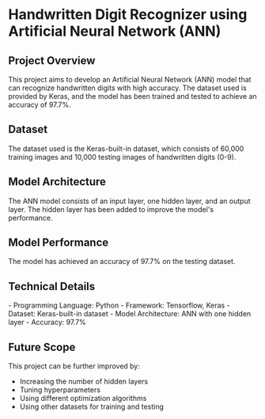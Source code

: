 
<h1>Handwritten Digit Recognizer using Artificial Neural Network (ANN)</h1>

<h2>Project Overview</h2>
This project aims to develop an Artificial Neural Network (ANN) model that can recognize handwritten digits with high accuracy. The dataset used is provided by Keras, and the model has been trained and tested to achieve an accuracy of 97.7%.

<h2>Dataset</h2>
The dataset used is the Keras-built-in dataset, which consists of 60,000 training images and 10,000 testing images of handwritten digits (0-9).

<h2>Model Architecture</h2>
The ANN model consists of an input layer, one hidden layer, and an output layer. The hidden layer has been added to improve the model's performance.

<h2>Model Performance</h2>
The model has achieved an accuracy of 97.7% on the testing dataset.

<h2>Technical Details</h2>
- Programming Language: Python
- Framework: Tensorflow, Keras
- Dataset: Keras-built-in dataset
- Model Architecture: ANN with one hidden layer
- Accuracy: 97.7%

<h2>Future Scope</h2>
This project can be further improved by:

- Increasing the number of hidden layers
- Tuning hyperparameters
- Using different optimization algorithms
- Using other datasets for training and testing

